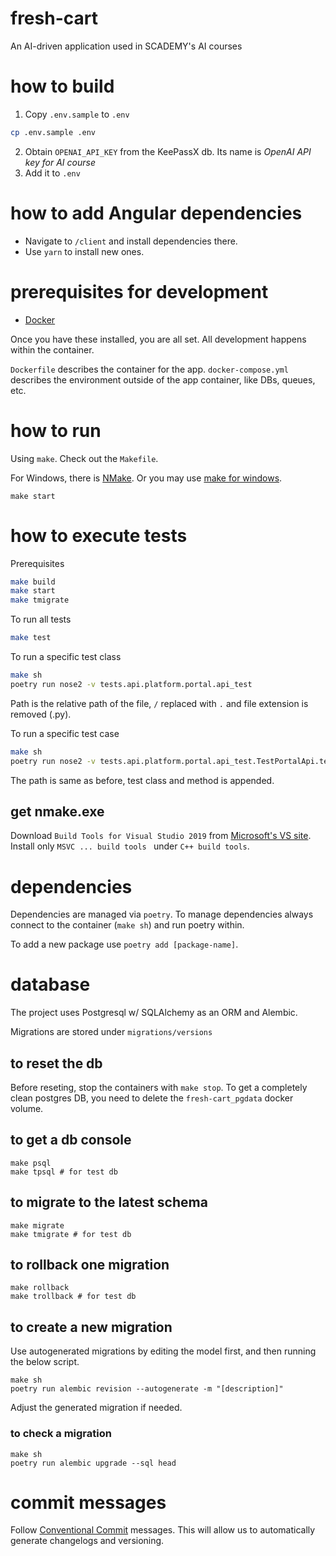 # fresh-cart
An AI-driven application used in SCADEMY's AI courses

# how to build

1. Copy `.env.sample` to `.env`
```bash
cp .env.sample .env
```
2. Obtain `OPENAI_API_KEY` from the KeePassX db. Its name is *OpenAI API key for AI course*
3. Add it to `.env`

# how to add Angular dependencies

- Navigate to `/client` and install dependencies there.
- Use `yarn` to install new ones.

# prerequisites for development
- [Docker](https://docs.docker.com/engine/install/)

Once you have these installed, you are all set. All development happens within the container.

`Dockerfile` describes the container for the app. `docker-compose.yml` describes the environment outside of the app container, like DBs, queues, etc.

# how to run
Using `make`. Check out the `Makefile`.

For Windows, there is [NMake](https://docs.microsoft.com/en-us/cpp/build/reference/nmake-reference?view=vs-2019).
Or you may use [make for windows](https://sourceforge.net/projects/gnuwin32/).

```
make start
```

# how to execute tests

Prerequisites

```bash
make build
make start
make tmigrate
```
To run all tests
```bash
make test
``` 

To run a specific test class
```bash
make sh
poetry run nose2 -v tests.api.platform.portal.api_test
```
Path is the relative path of the file, `/` replaced with `.` and file extension is removed (.py).

To run a specific test case
```bash
make sh
poetry run nose2 -v tests.api.platform.portal.api_test.TestPortalApi.test_get_participant_portal_config_returns_correct_data
```
The path is same as before, test class and method is appended.


## get nmake.exe
Download `Build Tools for Visual Studio 2019` from [Microsoft's VS site](https://visualstudio.microsoft.com/downloads/#build-tools-for-visual-studio-2019). Install only `MSVC ... build tools ` under `C++ build tools`.

# dependencies
Dependencies are managed via `poetry`. To manage dependencies always connect to the container (`make sh`) and run poetry within.

To add a new package use `poetry add [package-name]`.

# database
The project uses Postgresql w/ SQLAlchemy as an ORM and Alembic.

Migrations are stored under `migrations/versions`

## to reset the db
Before reseting, stop the containers with `make stop`. To get a completely clean postgres DB, you need to delete the `fresh-cart_pgdata` docker volume.

## to get a db console
```
make psql
make tpsql # for test db
```

## to migrate to the latest schema
```
make migrate
make tmigrate # for test db
```

## to rollback one migration
```
make rollback
make trollback # for test db
```

## to create a new migration
Use autogenerated migrations by editing the model first, and then running the below script.

```
make sh
poetry run alembic revision --autogenerate -m "[description]"
```

Adjust the generated migration if needed.

### to check a migration
```
make sh
poetry run alembic upgrade --sql head
```

# commit messages
Follow [Conventional Commit](https://www.conventionalcommits.org/en/v1.0.0/#summary) messages. This will allow us to automatically generate changelogs and versioning.

